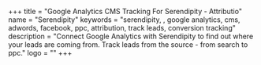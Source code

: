 +++
title = "Google Analytics CMS Tracking For Serendipity - Attributio"
name = "Serendipity"
keywords = "serendipity, , google analytics, cms, adwords, facebook, ppc, attribution, track leads, conversion tracking"
description = "Connect Google Analytics with Serendipity to find out where your leads are coming from. Track leads from the source - from search to ppc."
logo = ""
+++
